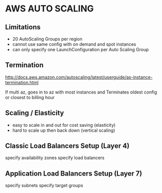# AWS AUTO SCALING

## Limitations
- 20 AutoScaling Groups per region
- cannot use same config with on demand and spot instances
- can only specify one LaunchConfiguration per Auto Scaling Group

## Termination
http://docs.aws.amazon.com/autoscaling/latest/userguide/as-instance-termination.html

If multi az, goes in to az with most instances and
Terminates oldest config or closest to billing hour

## Scaling / Elasticity
- easy to scale in and out for cost saving (elasticity)
- hard to scale up then back down (vertical scaling)

## Classic Load Balancers Setup (Layer 4)
specify availability zones
specify load balancers

## Application Load Balancers Setup (Layer 7)
specify subnets
specify target groups
